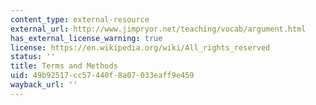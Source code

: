 ```yaml
---
content_type: external-resource
external_url: http://www.jimpryor.net/teaching/vocab/argument.html
has_external_license_warning: true
license: https://en.wikipedia.org/wiki/All_rights_reserved
status: ''
title: Terms and Methods
uid: 49b92517-cc57-440f-8a07-033eaff9e459
wayback_url: ''
---
```

